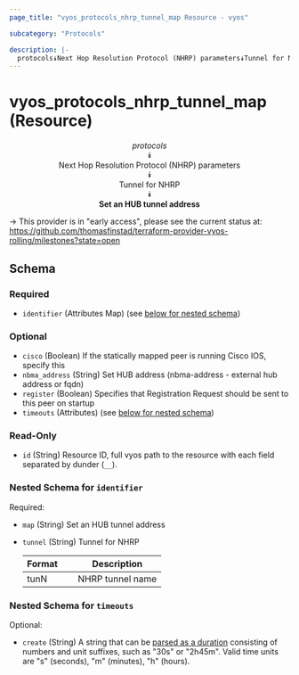 ```yaml
---
page_title: "vyos_protocols_nhrp_tunnel_map Resource - vyos"

subcategory: "Protocols"

description: |- 
  protocols⯯Next Hop Resolution Protocol (NHRP) parameters⯯Tunnel for NHRP⯯Set an HUB tunnel address
---
```


# vyos_protocols_nhrp_tunnel_map (Resource)
<center>

*protocols*  
⯯  
Next Hop Resolution Protocol (NHRP) parameters  
⯯  
Tunnel for NHRP  
⯯  
**Set an HUB tunnel address**


</center>

-> This provider is in "early access", please see the current status at: https://github.com/thomasfinstad/terraform-provider-vyos-rolling/milestones?state=open

## Schema

### Required

- `identifier` (Attributes Map) (see [below for nested schema](#nestedatt--identifier))

### Optional

- `cisco` (Boolean) If the statically mapped peer is running Cisco IOS, specify this
- `nbma_address` (String) Set HUB address (nbma-address - external hub address or fqdn)
- `register` (Boolean) Specifies that Registration Request should be sent to this peer on startup
- `timeouts` (Attributes) (see [below for nested schema](#nestedatt--timeouts))

### Read-Only

- `id` (String) Resource ID, full vyos path to the resource with each field separated by dunder (`__`).

<a id="nestedatt--identifier"></a>
### Nested Schema for `identifier`

Required:

- `map` (String) Set an HUB tunnel address
- `tunnel` (String) Tunnel for NHRP

    |Format  &emsp;|Description       |
    |----------|--------------------|
    |tunN    &emsp;|NHRP tunnel name  |


<a id="nestedatt--timeouts"></a>
### Nested Schema for `timeouts`

Optional:

- `create` (String) A string that can be [parsed as a duration](https://pkg.go.dev/time#ParseDuration) consisting of numbers and unit suffixes, such as &#34;30s&#34; or &#34;2h45m&#34;. Valid time units are &#34;s&#34; (seconds), &#34;m&#34; (minutes), &#34;h&#34; (hours).  
